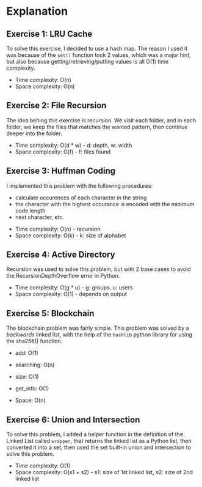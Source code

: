 # Explanation

## Exercise 1: LRU Cache

To solve this exercise, I decided to use a hash map. The reason I used it was because of the `set()` function took 2 values, which was a major hint, but also because getting/retrieving/putting values is all O(1) time complexity.

- Time complexity: O(n)
- Space complexity: O(n)

## Exercise 2: File Recursion

The idea behing this exercise is recursion. We visit each folder, and in each folder, we keep the files that matches the wanted pattern, then continue deeper into the folder.

- Time complexity: O(d \* w) - d: depth, w: width
- Space complexity: O(f) - f: files found

## Exercise 3: Huffman Coding

I implemented this problem with the following procedures:

- calculate occurences of each character in the string
- the character with the highest occurance is encoded with the minimum code length
- next character, etc.

* Time complexity: O(n) - recursion
* Space complexity: O(k) - k: size of alphabet

## Exercise 4: Active Directory

Recursion was used to solve this problem, but with 2 base cases to avoid the RecursionDepthOverflow error in Python.

- Time complexity: O(g \* u) - g: groups, u: users
- Space complexity: O(1) - depends on output

## Exercise 5: Blockchain

The blockchain problem was fairly simple. This problem was solved by a _backwards_ linked list, with the help of the `hashlib` python library for using the sha256() function.

- add: O(1)
- searching: O(n)
- size: O(1)
- get_info: O(1)

- Space: O(n)

## Exercise 6: Union and Intersection

To solve this problem, I added a helper function in the definition of the Linked List called `wrapper`, that returns the linked list as a Python list, then converted it into a set, then used the set built-in union and intersection to solve this problem.

- Time complexity: O(1)
- Space complexity: O(s1 + s2) - s1: size of 1st linked list, s2: size of 2nd linked list
